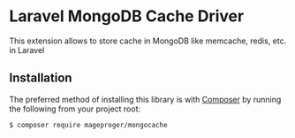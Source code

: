# Laravel MongoDB Cache Driver

This extension allows to store cache in MongoDB like memcache, redis, etc. in Laravel

## Installation

The preferred method of installing this library is with
[Composer](https://getcomposer.org/) by running the following from your project
root:

    $ composer require mageproger/mongocache

